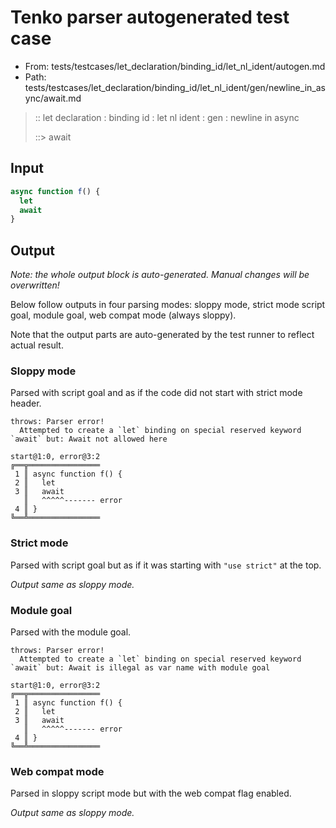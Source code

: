 # Tenko parser autogenerated test case

- From: tests/testcases/let_declaration/binding_id/let_nl_ident/autogen.md
- Path: tests/testcases/let_declaration/binding_id/let_nl_ident/gen/newline_in_async/await.md

> :: let declaration : binding id : let nl ident : gen : newline in async
>
> ::> await

## Input


`````js
async function f() {
  let
  await
}
`````

## Output

_Note: the whole output block is auto-generated. Manual changes will be overwritten!_

Below follow outputs in four parsing modes: sloppy mode, strict mode script goal, module goal, web compat mode (always sloppy).

Note that the output parts are auto-generated by the test runner to reflect actual result.

### Sloppy mode

Parsed with script goal and as if the code did not start with strict mode header.

`````
throws: Parser error!
  Attempted to create a `let` binding on special reserved keyword `await` but: Await not allowed here

start@1:0, error@3:2
╔══╦════════════════
 1 ║ async function f() {
 2 ║   let
 3 ║   await
   ║   ^^^^^------- error
 4 ║ }
╚══╩════════════════

`````

### Strict mode

Parsed with script goal but as if it was starting with `"use strict"` at the top.

_Output same as sloppy mode._

### Module goal

Parsed with the module goal.

`````
throws: Parser error!
  Attempted to create a `let` binding on special reserved keyword `await` but: Await is illegal as var name with module goal

start@1:0, error@3:2
╔══╦════════════════
 1 ║ async function f() {
 2 ║   let
 3 ║   await
   ║   ^^^^^------- error
 4 ║ }
╚══╩════════════════

`````


### Web compat mode

Parsed in sloppy script mode but with the web compat flag enabled.

_Output same as sloppy mode._

